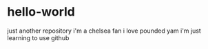 # hello-world
just another repository
i'm a chelsea fan
i love pounded yam
i'm just learning to use github
